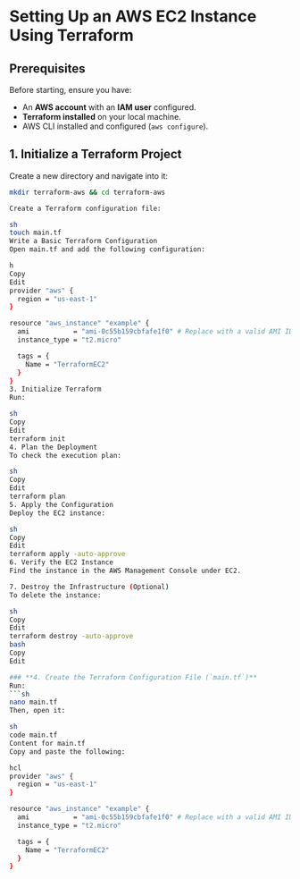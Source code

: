 # Setting Up an AWS EC2 Instance Using Terraform

## **Prerequisites**
Before starting, ensure you have:
- An **AWS account** with an **IAM user** configured.
- **Terraform installed** on your local machine.
- AWS CLI installed and configured (`aws configure`).

## **1. Initialize a Terraform Project**
Create a new directory and navigate into it:
```sh
mkdir terraform-aws && cd terraform-aws

Create a Terraform configuration file:

sh
touch main.tf
Write a Basic Terraform Configuration
Open main.tf and add the following configuration:

h
Copy
Edit
provider "aws" {
  region = "us-east-1"
}

resource "aws_instance" "example" {
  ami           = "ami-0c55b159cbfafe1f0" # Replace with a valid AMI ID
  instance_type = "t2.micro"

  tags = {
    Name = "TerraformEC2"
  }
}
3. Initialize Terraform
Run:

sh
Copy
Edit
terraform init
4. Plan the Deployment
To check the execution plan:

sh
Copy
Edit
terraform plan
5. Apply the Configuration
Deploy the EC2 instance:

sh
Copy
Edit
terraform apply -auto-approve
6. Verify the EC2 Instance
Find the instance in the AWS Management Console under EC2.

7. Destroy the Infrastructure (Optional)
To delete the instance:

sh
Copy
Edit
terraform destroy -auto-approve
bash
Copy
Edit

### **4. Create the Terraform Configuration File (`main.tf`)**  
Run:  
```sh
nano main.tf
Then, open it:

sh
code main.tf
Content for main.tf
Copy and paste the following:

hcl
provider "aws" {
  region = "us-east-1"
}

resource "aws_instance" "example" {
  ami           = "ami-0c55b159cbfafe1f0" # Replace with a valid AMI ID
  instance_type = "t2.micro"

  tags = {
    Name = "TerraformEC2"
  }
}